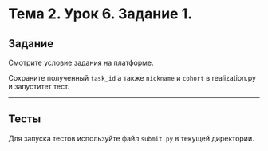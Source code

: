 # Тема 2. Урок 6. Задание 1. #

## Задание

Смотрите условие задания на платформе.

Сохраните полученный `task_id` а также `nickname` и `cohort` в realization.py и запуститет тест.

---

## Тесты

Для запуска тестов используйте файл `submit.py` в текущей директории.
